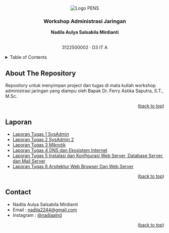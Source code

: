 <a name="readme-top"></a>

<!-- PROJECT LOGO -->
<br />
<div align="center">
  <img src="../image/LogoPens.png" alt="Logo PENS">

  <h3 align="center">Workshop Administrasi Jaringan</h3>

  <p align="center">
    <strong>Nadila Aulya Salsabila Mirdianti</strong>
    <br />
    <br />
    <p>3122500002 · D3 IT A</p>
  </p>
</div>



<!-- TABLE OF CONTENTS -->
<details>
  <summary>Table of Contents</summary>
  <ol>
    <li>
      <a href="#about-the-repository">About The Project</a>
      <a href="#laporan"></a>
    <li><a href="#contact">Contact</a></li>
  </ol>
</details>

<!-- ABOUT THE PROJECT -->
## About The Repository

Repository untuk menyimpan project dan tugas di mata kuliah workshop administrasi jaringan yang diampu oleh Bapak Dr. Ferry Astika Saputra, S.T., M.Sc.

<p align="right">(<a href="#readme-top">back to top</a>)</p>

## Laporan
-  <a href="https://github.com/nadiaalnd/WAJ/tree/main/WAJ-Tugas1">Laporan Tugas 1 SysAdmin</a>
-  <a href="https://github.com/nadiaalnd/WAJ/tree/main/WAJ-Tugas2">Laporan Tugas 2 SysAdmin 2</a>
-  <a href="https://github.com/nadiaalnd/WAJ/tree/main/WAJ-Tugas3">Laporan Tugas 3 Mikrotik</a>
-  <a href="https://github.com/nadiaalnd/WAJ/tree/main/WAJ-Tugas4">Laporan Tugas 4 DNS dan Ekosistem Internet</a>
-  <a href="https://github.com/nadiaalnd/WAJ/tree/main/WAJ-Tugas5">Laporan Tugas 5 Instalasi dan Konfigurasi Web Server, Database Server, dan Mail Server</a>
- <a href="https://github.com/nadiaalnd/WAJ/tree/main/WAJ-Tugas6">Laporan Tugas 6 Arsitektur Web Browser Dan Web Server</a>

<p align="right">(<a href="#readme-top">back to top</a>)</p>

<!-- CONTACT -->
## Contact

- Nadila Aulya Salsabila Mirdianti
- Email : nadila2244@gmail.com
- Instagram : [@nadiaalnd](https://instagram.com/nadiaalnd)

<p align="right">(<a href="#readme-top">back to top</a>)</p>
